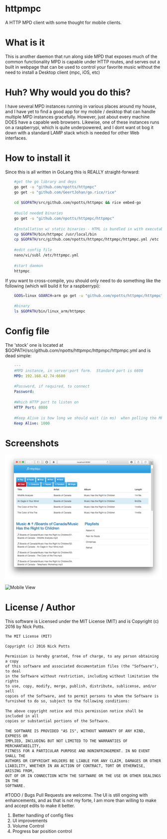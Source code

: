 # httpmpc
A HTTP MPD client with some thought for mobile clients.

# What is it
This is another daemon that run along side MPD that exposes much of the common functionality MPD is capable under HTTP routes, and serves out a built in webpage that can be used to control your favorite music without the need to install a Desktop client (mpc, iOS, etc)

# Huh?  Why would you do this?
I have several MPD instances running in various places around my house, and I have yet to find a good app for my mobile / desktop that can handle multiple MPD instances gracefully.  However, just about every machine DOES have a capable web browsers.  Likewise, one of these instances runs on a raspberrypi, which is quite underpowered, and I dont want ot bog it down with a standard LAMP stack which is needed for other Web interfaces.

# How to install it

Since this is all written in GoLang this is REALLY straight-forward:
```sh
    #get the go library and deps
    go get -u "github.com/npotts/httpmpc"
    go get -u "github.com/GeertJohan/go.rice/rice"

    cd $GOPATH/src/github.com/npotts/httpmpc && rice embed-go

    #build needed binaries
    go get -u "github.com/npotts/httpmpc/httpmpc"

    #Installation w/ static binaries - HTML is bundled in with executable
    cp $GOPATH/bin/httpmpc /usr/local/bin
    cp $GOPATH/src/github.com/npotts/httpmpc/httpmpc/httpmpc.yml /etc

    #edit config file
    nano/vi/subl /etc/httpmpc.yml

    #start daemon
    httpmpc 
```

If you want to cross-compile, you should only need to do something like the following (which will build it for a raspberrypi):

```sh
    GOOS=linux GOARCH=arm go get -u "github.com/npotts/httpmpc/httpmpc"

    #binary
    ls $GOPATH/bin/linux_arm/httpmpc
```


# Config file

The 'stock' one is located at $GOPATH/src/github.com/npotts/httpmpc/httpmpc/httpmpc.yml and is dead simple:
```yml
    --- 
    #MPD instance, in server:port form.  Standard port is 6600
    MPD: 192.168.42.74:6600

    #Password, if required, to connect
    Password:

    #Which HTTP port to listen on
    HTTP Port: 8080

    #Keep Alive is how long we should wait (in ms)  when polling the MPD server to keep the connection Alive
    Keep Alive: 1000
```

# Screenshots

![Desktop Sized View](Readme.d/desktop.png)

![Mobile View](Readme.d/mobile.png)

# License / Author
This software is Licensed under the MIT License (MIT) and is Copyright (c) 2016 by Nick Potts.
    
    The MIT License (MIT)

    Copyright (c) 2016 Nick Potts

    Permission is hereby granted, free of charge, to any person obtaining a copy
    of this software and associated documentation files (the "Software"), to deal
    in the Software without restriction, including without limitation the rights
    to use, copy, modify, merge, publish, distribute, sublicense, and/or sell
    copies of the Software, and to permit persons to whom the Software is
    furnished to do so, subject to the following conditions:

    The above copyright notice and this permission notice shall be included in all
    copies or substantial portions of the Software.

    THE SOFTWARE IS PROVIDED "AS IS", WITHOUT WARRANTY OF ANY KIND, EXPRESS OR
    IMPLIED, INCLUDING BUT NOT LIMITED TO THE WARRANTIES OF MERCHANTABILITY,
    FITNESS FOR A PARTICULAR PURPOSE AND NONINFRINGEMENT. IN NO EVENT SHALL THE
    AUTHORS OR COPYRIGHT HOLDERS BE LIABLE FOR ANY CLAIM, DAMAGES OR OTHER
    LIABILITY, WHETHER IN AN ACTION OF CONTRACT, TORT OR OTHERWISE, ARISING FROM,
    OUT OF OR IN CONNECTION WITH THE SOFTWARE OR THE USE OR OTHER DEALINGS IN THE
    SOFTWARE.

#TODO / Bugs
Pull Requests are welcome.  The UI is still ongoing with enhancements, and as that is not my forte, I am more than willing to make and accept edits to make it better.

1. Better handling of config files
1. UI improvements
1. Volume Control
1. Progress bar position control
